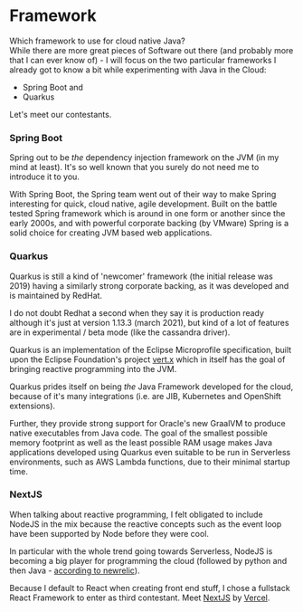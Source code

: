 # Framework
Which framework to use for cloud native Java?  
While there are more great pieces of Software out there (and probably more that I can ever know of) - I will focus on 
the two particular frameworks I already got to know a bit while experimenting with Java in the Cloud:
- Spring Boot and
- Quarkus

Let's meet our contestants.

### Spring Boot
Spring out to be _the_ dependency injection framework on the JVM (in my mind at least).
It's so well known that you surely do not need me to introduce it to you.

With Spring Boot, the Spring team went out of their way to make Spring interesting 
for quick, cloud native, agile development. Built on the battle tested Spring framework which is around
in one form or another since the early 2000s, and with powerful corporate backing (by VMware) Spring is 
a solid choice for creating JVM based web applications.

### Quarkus
Quarkus is still a kind of 'newcomer' framework (the initial release was 2019) having a similarly strong
corporate backing, as it was developed and is maintained by RedHat.

I do not doubt Redhat a second when they say it is production ready although it's just at version
1.13.3 (march 2021), but kind of a lot of features are in experimental / beta mode 
(like the cassandra driver).

Quarkus is an implementation of the Eclipse Microprofile specification, built upon the Eclipse 
Foundation's project [vert.x](https://vertx.io/) which in itself has the goal of bringing reactive 
programming into the JVM.

Quarkus prides itself on being _the_ Java Framework developed for the 
cloud, because of it's many integrations (i.e. are JIB, Kubernetes and OpenShift extensions).

Further, they provide strong support for Oracle's new GraalVM to produce native executables from Java code.
The goal of the smallest possible memory footprint as well as the least possible RAM usage makes Java applications
developed using Quarkus even suitable to be run in Serverless environments, such as AWS Lambda functions, due to
their minimal startup time.

### NextJS
When talking about reactive programming, I felt obligated to include NodeJS in the mix
because the reactive concepts such as the event loop have been supported by Node before 
they were cool.

In particular with the whole trend going towards Serverless, NodeJS is becoming a big player for programming
the cloud (followed by python and then Java - [according to newrelic](https://newrelic.com/resources/ebooks/serverless-benchmark-report-aws-lambda-2020)).

Because I default to React when creating front end stuff, I chose a fullstack React Framework to enter
as third contestant. Meet [NextJS](https://nextjs.org/) by [Vercel](https://vercel.com/).
